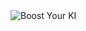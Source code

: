  <img src="https://i.postimg.cc/26xvY79V/87098524-3068731769845701-2672899169256996864-n.png" alt="Boost Your KI"> 
